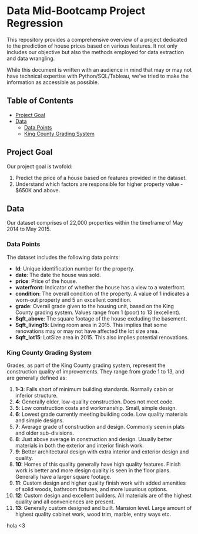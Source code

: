 # Data Mid-Bootcamp Project Regression

This repository provides a comprehensive overview of a project dedicated to the prediction of house prices based on various features. It not only includes our objective but also the methods employed for data extraction and data wrangling. 

While this document is written with an audience in mind that may or may not have technical expertise with Python/SQL/Tableau, we've tried to make the information as accessible as possible. 

## Table of Contents
- [Project Goal](#project-goal)
- [Data](#data)
    - [Data Points](#data-points)
    - [King County Grading System](#king-county-grading-system)
    
## Project Goal
Our project goal is twofold:
1. Predict the price of a house based on features provided in the dataset.
2. Understand which factors are responsible for higher property value - $650K and above.

## Data
Our dataset comprises of 22,000 properties within the timeframe of May 2014 to May 2015.

### Data Points
The dataset includes the following data points:
- **Id**: Unique identification number for the property.
- **date**: The date the house was sold.
- **price**: Price of the house.
- **waterfront**: Indicator of whether the house has a view to a waterfront.
- **condition**: The overall condition of the property. A value of 1 indicates a worn-out property and 5 an excellent condition.
- **grade**: Overall grade given to the housing unit, based on the King County grading system. Values range from 1 (poor) to 13 (excellent).
- **Sqft_above**: The square footage of the house excluding the basement.
- **Sqft_living15**: Living room area in 2015. This implies that some renovations may or may not have affected the lot size area.
- **Sqft_lot15**: LotSize area in 2015. This also implies potential renovations.

### King County Grading System
Grades, as part of the King County grading system, represent the construction quality of improvements. They range from grade 1 to 13, and are generally defined as:

1. **1-3**: Falls short of minimum building standards. Normally cabin or inferior structure.
2. **4**: Generally older, low-quality construction. Does not meet code.
3. **5**: Low construction costs and workmanship. Small, simple design.
4. **6**: Lowest grade currently meeting building code. Low quality materials and simple designs.
5. **7**: Average grade of construction and design. Commonly seen in plats and older sub-divisions.
6. **8**: Just above average in construction and design. Usually better materials in both the exterior and interior finish work.
7. **9**: Better architectural design with extra interior and exterior design and quality.
8. **10**: Homes of this quality generally have high quality features. Finish work is better and more design quality is seen in the floor plans. Generally have a larger square footage.
9. **11**: Custom design and higher quality finish work with added amenities of solid woods, bathroom fixtures, and more luxurious options.
10. **12**: Custom design and excellent builders. All materials are of the highest quality and all conveniences are present.
11. **13**: Generally custom designed and built. Mansion level. Large amount of highest quality cabinet work, wood trim, marble, entry ways etc.

hola <3



